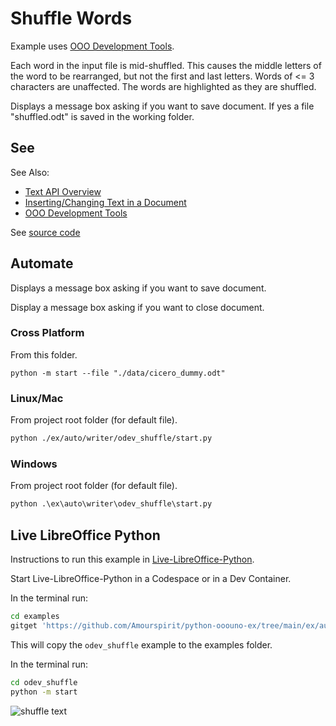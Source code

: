 # Shuffle Words

Example uses [OOO Development Tools].

Each word in the input file is mid-shuffled.
This causes the middle letters of the word to be rearranged, but not the first
and last letters. Words of <= 3 characters are unaffected.
The words are highlighted as they are shuffled.

Displays a message box asking if you want to save document.
If yes a file "shuffled.odt" is saved in the working folder.

## See

See Also:

- [Text API Overview]
- [Inserting/Changing Text in a Document]
- [OOO Development Tools]

See [source code](./start.py)

## Automate

Displays a message box asking if you want to save document.

Display a message box asking if you want to close document.

### Cross Platform

From this folder.

```shell
python -m start --file "./data/cicero_dummy.odt"
```

### Linux/Mac

From project root folder (for default file).

```sh
python ./ex/auto/writer/odev_shuffle/start.py
```

### Windows

From project root folder (for default file).

```ps
python .\ex\auto\writer\odev_shuffle\start.py
```

## Live LibreOffice Python

Instructions to run this example in [Live-LibreOffice-Python](https://github.com/Amourspirit/live-libreoffice-python).

Start Live-LibreOffice-Python in a Codespace or in a Dev Container.

In the terminal run:

```bash
cd examples
gitget 'https://github.com/Amourspirit/python-ooouno-ex/tree/main/ex/auto/writer/odev_shuffle'
```

This will copy the `odev_shuffle` example to the examples folder.

In the terminal run:

```bash
cd odev_shuffle
python -m start
```

![shuffle text](https://user-images.githubusercontent.com/4193389/184251513-a8c96a5d-85b0-42ff-a891-ee5762e46a24.gif)

[Text API Overview]: https://python-ooo-dev-tools.readthedocs.io/en/latest/odev/part2/chapter05.html

[Inserting/Changing Text in a Document]: https://python-ooo-dev-tools.readthedocs.io/en/latest/odev/part2/chapter05.html#inserting-changing-text-in-a-document
[OOO Development Tools]: https://python-ooo-dev-tools.readthedocs.io/en/latest/
